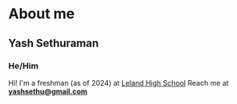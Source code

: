 # About me
## Yash Sethuraman
### He/Him
Hi! I'm a freshman (as of 2024) at [Leland High School](https://www.google.com)
Reach me at **yashsethu@gmail.com**

